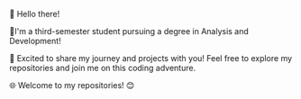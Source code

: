 👋 Hello there! 

🔭I'm a third-semester student pursuing a degree in Analysis and Development!

🚀 Excited to share my journey and projects with you! Feel free to explore my repositories and join me on this coding adventure.

🌐 Welcome to my repositories! 😊
